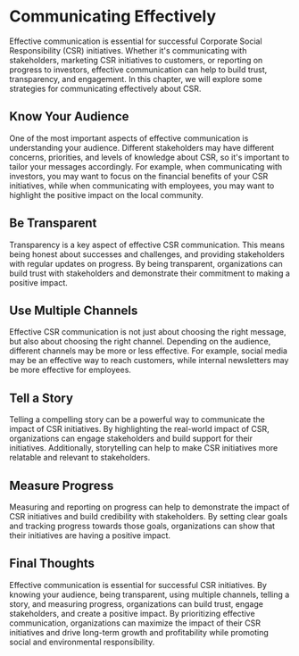 Communicating Effectively
================================================================

Effective communication is essential for successful Corporate Social Responsibility (CSR) initiatives. Whether it's communicating with stakeholders, marketing CSR initiatives to customers, or reporting on progress to investors, effective communication can help to build trust, transparency, and engagement. In this chapter, we will explore some strategies for communicating effectively about CSR.

Know Your Audience
------------------

One of the most important aspects of effective communication is understanding your audience. Different stakeholders may have different concerns, priorities, and levels of knowledge about CSR, so it's important to tailor your messages accordingly. For example, when communicating with investors, you may want to focus on the financial benefits of your CSR initiatives, while when communicating with employees, you may want to highlight the positive impact on the local community.

Be Transparent
--------------

Transparency is a key aspect of effective CSR communication. This means being honest about successes and challenges, and providing stakeholders with regular updates on progress. By being transparent, organizations can build trust with stakeholders and demonstrate their commitment to making a positive impact.

Use Multiple Channels
---------------------

Effective CSR communication is not just about choosing the right message, but also about choosing the right channel. Depending on the audience, different channels may be more or less effective. For example, social media may be an effective way to reach customers, while internal newsletters may be more effective for employees.

Tell a Story
------------

Telling a compelling story can be a powerful way to communicate the impact of CSR initiatives. By highlighting the real-world impact of CSR, organizations can engage stakeholders and build support for their initiatives. Additionally, storytelling can help to make CSR initiatives more relatable and relevant to stakeholders.

Measure Progress
----------------

Measuring and reporting on progress can help to demonstrate the impact of CSR initiatives and build credibility with stakeholders. By setting clear goals and tracking progress towards those goals, organizations can show that their initiatives are having a positive impact.

Final Thoughts
--------------

Effective communication is essential for successful CSR initiatives. By knowing your audience, being transparent, using multiple channels, telling a story, and measuring progress, organizations can build trust, engage stakeholders, and create a positive impact. By prioritizing effective communication, organizations can maximize the impact of their CSR initiatives and drive long-term growth and profitability while promoting social and environmental responsibility.
